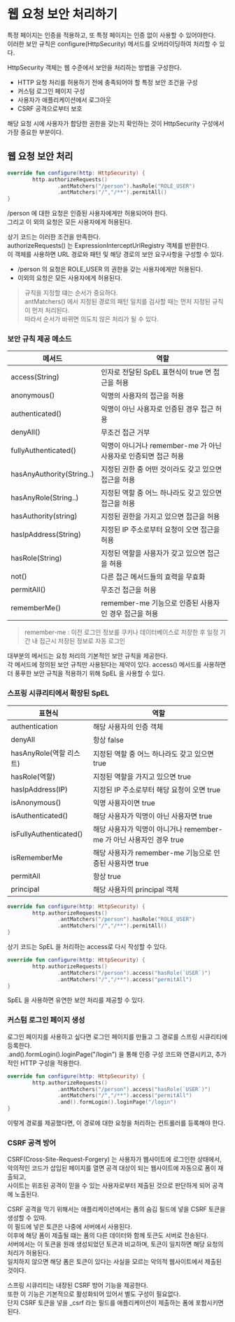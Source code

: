 # 웹 요청 보안 처리하기

특정 페이지는 인증을 적용하고, 또 특정 페이지는 인증 없이 사용할 수 있어야한다.   
이러한 보안 규칙은 configure(HttpSecurity) 메서드를 오버라이딩하여 처리할 수 있다.   
   
HttpSecurity 객체는 웹 수준에서 보안을 처리하는 방법을 구성한다.   
* HTTP 요청 처리를 허용하기 전에 충족되어야 할 특정 보안 조건을 구성
* 커스텀 로그인 페이지 구성
* 사용자가 애플리케이션에서 로그아웃
* CSRF 공격으로부터 보호

해당 요청 시에 사용자가 합당한 권한을 갖는지 확인하는 것이 HttpSecurity 구성에서 가장 중요한 부분이다.   

## 웹 요청 보안 처리

```kotlin
override fun configure(http: HttpSecurity) {
        http.authorizeRequests()
                .antMatchers("/person").hasRole("ROLE_USER")
                .antMatchers("/","/**").permitAll()
}
```

/person 에 대한 요청은 인증된 사용자에게만 허용되어야 한다.   
그리고 이 외의 요청은 모든 사용자에게 허용된다.   

상기 코드는 이러한 조건을 만족한다.   
authorizeRequests() 는 ExpressionInterceptUrlRegistry 객체를 반환한다.   
이 객체를 사용하면 URL 경로와 패턴 및 해당 경로의 보안 요구사항을 구성할 수 있다.   

* /person 의 요청은 ROLE_USER 의 권한을 갖는 사용자에게만 허용된다.
* 이외의 요청은 모든 사용자에게 허용된다.   

> 규칙을 지정할 떄는 순서가 중요하다.    
> antMatchers() 에서 지정된 경로의 패턴 일치를 검사할 때는 먼저 지정된 규칙이 먼저 처리된다.      
> 따라서 순서가 바뀌면 의도치 않은 처리가 될 수 있다.    

### 보안 규칙 제공 메소드
메서드 | 역할
---|---
access(String) | 인자로 전달된 SpEL 표현식이 true 면 접근을 허용
anonymous() | 익명의 사용자의 접근을 허용
authenticated() | 익명이 아닌 사용자로 인증된 경우 접근 허용
denyAll() | 무조건 접근 거부
fullyAuthenticated() | 익명이 아니거나 remember-me 가 아닌 사용자로 인증되면 접근 허용
hasAnyAuthority(String..) | 지정된 권한 중 어떤 것이라도 갖고 있으면 접근을 허용
hasAnyRole(String..) | 지정된 역할 중 어느 하나라도 갖고 있으면 접근을 허용
hasAuthority(string) | 지정된 권한을 가지고 있으면 접근을 허용
hasIpAddress(String) | 지정된 IP 주소로부터 요청이 오면 접근을 허용
hasRole(String) | 지정된 역할을 사용자가 갖고 있으면 접근을 허용
not() | 다른 접근 메서드들의 효력을 무효화
permitAll() | 무조건 접근을 허용
rememberMe() | remember-me 기능으로 인증된 사용자인 경우 접근을 허용

> remember-me : 이전 로그인 정보를 쿠키나 데이터베이스로 저장한 후 일정 기간 내 접근시 저장된 정보로 자동 로그인

대부분의 메서드는 요청 처리의 기본적인 보안 규칙을 제공한다.   
각 메서드에 정의된 보안 규칙만 사용된다는 제약이 있다.
access() 메서드를 사용하면 더 풍푸한 보안 규칙을 적용하기 위해 SpEL 을 사용할 수 있다.

### 스프링 시큐리티에서 확장된 SpEL
표현식 | 역할
---|---
authentication | 해당 사용자의 인증 객체
denyAll | 항상 false
hasAnyRole(역할 리스트) | 지정된 역할 중 어느 하나라도 갖고 있으면 true
hasRole(역할) | 지정된 역할을 가지고 있으면 true
hasIpAddress(IP) | 지정된 IP 주소로부터 해당 요청이 오면 true
isAnonymous() | 익명 사용자이면 true
isAuthenticated() | 해당 사용자가 익명이 아닌 사용자면 true
isFullyAuthenticated() | 해당 사용자가 익명이 아니거나 remember-me 가 아닌 사용자인 경우 true
isRememberMe | 해당 사용자가 remember-me 기능으로 인증된 사용자면 true
permitAll | 항상 true 
principal | 해당 사용자의 principal 객체

```kotlin
override fun configure(http: HttpSecurity) {
        http.authorizeRequests()
                .antMatchers("/person").hasRole("ROLE_USER")
                .antMatchers("/","/**").permitAll()
}
```

상기 코드는 SpEL 을 처리하는 access로 다시 작성할 수 있다.

```kotlin
override fun configure(http: HttpSecurity) {
        http.authorizeRequests()
                .antMatchers("/person").access("hasRole(`USER`)")
                .antMatchers("/","/**").access("permitAll")
}
```

SpEL 을 사용하면 유연한 보안 처리를 제공할 수 있다.

### 커스텀 로그인 페이지 생성
로그인 페이지를 사용하고 싶다면 로그인 페이지를 만들고 그 경로를 스프링 시큐리티에 등록한다.   
.and().formLogin().loginPage("/login") 을 통해 인증 구성 코드와 연결시키고, 추가적인 HTTP 구성을 적용한다.

```kotlin
override fun configure(http: HttpSecurity) {
        http.authorizeRequests()
                .antMatchers("/person").access("hasRole(`USER`)")
                .antMatchers("/","/**").access("permitAll")
                .and().formLogin().loginPage("/login")
}
```

이렇게 경로를 제공했다면, 이 경로에 대한 요청을 처리하는 컨트롤러를 등록해야 한다.   

### CSRF 공격 방어
CSRF(Cross-Site-Request-Forgery) 는 사용자가 웹사이트에 로그인한 상태에서, 
악의적인 코드가 삽입된 페이지를 열면 공격 대상이 되는 웹사이트에 자동으로 폼이 재출되고,   
사이트는 위조된 공격이 믿을 수 있는 사용자로부터 제출된 것으로 판단하게 되어 공격에 노출된다.   

CSRF 공격을 막기 위해서는 애플리케이션에서는 폼의 숨김 필드에 넣을 CSRF 토큰을 생성할 수 있따.   
이 필드에 넣은 토큰은 나중에 서버에서 사용된다.   
이후에 해당 폼이 제출될 떄는 폼의 다른 데이터와 함께 토큰도 서버로 전송된다.   
서버에서는 이 토큰을 원래 생성되었던 토큰과 비교하며, 토큰이 일치하면 해당 요청의 처리가 허용된다.   
일치하지 않으면 해당 폼은 토큰이 있다는 사실을 모르는 악의적 웹사이트에서 제출된 것이다.   

스프링 시큐리티는 내장된 CSRF 방어 기능을 제공한다.   
또한 이 기능은 기본적으로 활성화되어 있어서 별도 구성이 필요없다.   
단지 CSRF 토큰을 넣을 _csrf 라는 필드를 애플리케이션이 제출하는 폼에 포함시키면 된다.   
   


